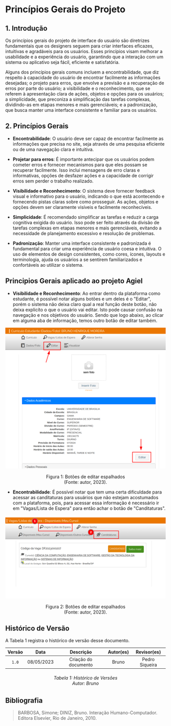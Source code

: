 # Princípios Gerais do Projeto

## 1. Introdução

Os princípios gerais do projeto de interface do usuário são diretrizes fundamentais que os designers seguem para criar interfaces eficazes, intuitivas e agradáveis para os usuários. Esses princípios visam melhorar a usabilidade e a experiência do usuário, garantindo que a interação com um sistema ou aplicativo seja fácil, eficiente e satisfatória.

Alguns dos princípios gerais comuns incluem a encontrabilidade, que diz respeito à capacidade do usuário de encontrar facilmente as informações desejadas; o projeto para erros, que envolve a previsão e a recuperação de erros por parte do usuário; a visibilidade e o reconhecimento, que se referem à apresentação clara de ações, objetos e opções para os usuários; a simplicidade, que preconiza a simplificação das tarefas complexas, dividindo-as em etapas menores e mais gerenciáveis; e a padronização, que busca manter uma interface consistente e familiar para os usuários.

## 2. Princípios Gerais

- **Encontrabilidade**: O usuário deve ser capaz de encontrar facilmente as informações que precisa no site, seja através de uma pesquisa eficiente ou de uma navegação clara e intuitiva.

- **Projetar para erros**: É importante antecipar que os usuários podem cometer erros e fornecer mecanismos para que eles possam se recuperar facilmente. Isso inclui mensagens de erro claras e informativas, opções de desfazer ações e a capacidade de corrigir erros sem perder o trabalho realizado.

- **Visibilidade e Reconhecimento**: O sistema deve fornecer feedback visual e informativo para o usuário, indicando o que está acontecendo e fornecendo pistas claras sobre como prosseguir. As ações, objetos e opções devem ser claramente visíveis e facilmente reconhecíveis.

- **Simplicidade**: É recomendado simplificar as tarefas e reduzir a carga cognitiva exigida do usuário. Isso pode ser feito através da divisão de tarefas complexas em etapas menores e mais gerenciáveis, evitando a necessidade de planejamento excessivo e resolução de problemas.

- **Padronização**: Manter uma interface consistente e padronizada é fundamental para criar uma experiência de usuário coesa e intuitiva. O uso de elementos de design consistentes, como cores, ícones, layouts e terminologia, ajuda os usuários a se sentirem familiarizados e confortáveis ao utilizar o sistema.

## Principios Gerais aplicado ao projeto Agiel

-  **Visibilidade e Reconhecimento**: Ao entrar dentro da plataforma como estudante, é possível notar alguns botões e um deles é o "Editar", porém o sistema não deixa claro qual a real função deste botão, não deixa explicíto o que o usuário vai editar. Isto pode causar confusão na navegação e nos objetivos do usuário. Sendo que logo abaixo, ao clicar em alguma aba de informação, temos outro botão de editar também.

![Botões de editar espalhados](../assets/botao-editar.png)

<div style="text-align: center">
<p> Figura 1:  Botões de editar espalhados<br/> (Fonte: autor, 2023).</p>
</div>


- **Encontrabilidade**: É possível notar que tem uma certa dificuldade para acessar as canditaturas para usuários que não estejam acostumados com a plataforma, pois, para acessar essa informação é necessário ir em "Vagas/Lista de Espera" para então achar o botão de "Canditaturas".

![Botão de candidatura escondido](../assets/botao-candidatar.png)

<div style="text-align: center">
<p> Figura 2:  Botões de editar espalhados<br/> (Fonte: autor, 2023).</p>
</div>

## Histórico de Versão
A Tabela 1 registra o histórico de versão desse documento.

| Versão |    Data    |      Descrição       | Autor(es) |  Revisor(es)   |
|:------:|:----------:|:--------------------:|:---------:|:--------------:|
| `1.0`  | 08/05/2023 | Criação do documento |   Bruno   | Pedro Siqueira |

<h6 align = "center"> Tabela 1: Histórico de Versões
<br> Autor: Bruno </h6>

## Bibliografia

> BARBOSA, Simone; DINIZ, Bruno. Interação Humano-Computador. Editora Elsevier, Rio de Janeiro, 2010.
